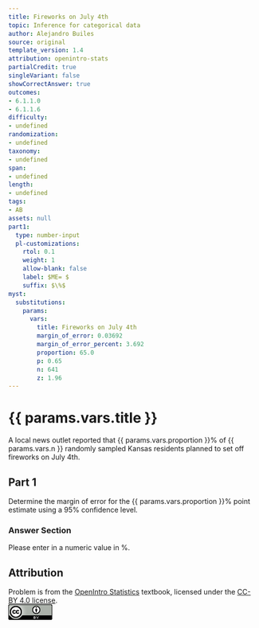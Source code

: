 ```yaml
---
title: Fireworks on July 4th
topic: Inference for categorical data
author: Alejandro Builes
source: original
template_version: 1.4
attribution: openintro-stats
partialCredit: true
singleVariant: false
showCorrectAnswer: true
outcomes:
- 6.1.1.0
- 6.1.1.6
difficulty:
- undefined
randomization:
- undefined
taxonomy:
- undefined
span:
- undefined
length:
- undefined
tags:
- AB
assets: null
part1:
  type: number-input
  pl-customizations:
    rtol: 0.1
    weight: 1
    allow-blank: false
    label: $ME= $
    suffix: $\%$
myst:
  substitutions:
    params:
      vars:
        title: Fireworks on July 4th
        margin_of_error: 0.03692
        margin_of_error_percent: 3.692
        proportion: 65.0
        p: 0.65
        n: 641
        z: 1.96
---
```

# {{ params.vars.title }}
A local news outlet reported that {{ params.vars.proportion }}% of {{ params.vars.n }} randomly sampled Kansas residents planned to set off fireworks on July 4th.

## Part 1

Determine the margin of error for the {{ params.vars.proportion }}% point estimate using a 95% confidence level.

### Answer Section

Please enter in a numeric value in %.

## Attribution

Problem is from the [OpenIntro Statistics](https://openintro.org/book/os/) textbook, licensed under the [CC-BY 4.0 license](https://creativecommons.org/licenses/by/4.0/).<br>![Image representing the Creative Commons 4.0 BY license.](https://raw.githubusercontent.com/firasm/bits/master/by.png)